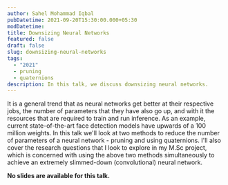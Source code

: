 ```yaml
---
author: Sahel Mohammad Iqbal
pubDatetime: 2021-09-20T15:30:00.000+05:30
modDatetime:
title: Downsizing Neural Networks
featured: false
draft: false
slug: downsizing-neural-networks
tags:
  - "2021"
  - pruning
  - quaternions
description: In this talk, we discuss downsizing neural networks.
---
```


It is a general trend that as neural networks get better at their respective jobs, the number of parameters that they have also go up, and with it the resources that are required to train and run inference. As an example, current state-of-the-art face detection models have upwards of a 100 million weights. In this talk we'll look at two methods to reduce the number of parameters of a neural network - pruning and using quaternions. I'll also cover the research questions that I look to explore in my M.Sc project, which is concerned with using the above two methods simultaneously to achieve an extremely slimmed-down (convolutional) neural network.

**No slides are available for this talk.**
